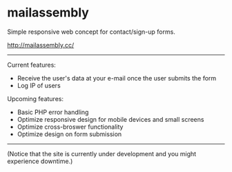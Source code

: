 # mailassembly

Simple responsive web concept for contact/sign-up forms.

http://mailassembly.cc/

<hr>

Current features:
- Receive the user's data at your e-mail once the user submits the form
- Log IP of users

Upcoming features:
- Basic PHP error handling
- Optimize responsive design for mobile devices and small screens
- Optimize cross-broswer functionality
- Optimize design on form submission

<hr>

(Notice that the site is currently under development and you might experience downtime.)
